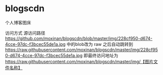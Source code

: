 # blogscdn
个人博客图床

访问方式 
源访问路径 https://github.com/moxinan/blogscdn/blob/master/img/228cf950-d674-4cce-97dc-f3bcec55de1a.jpg 中的blob改为 raw
之后自动跳转到 https://raw.githubusercontent.com/moxinan/blogscdn/master/img/228cf950-d674-4cce-97dc-f3bcec55de1a.jpg
即最终访问地址为 https://raw.githubusercontent.com/moxinan/blogscdn/master/img/【图片文件名称】